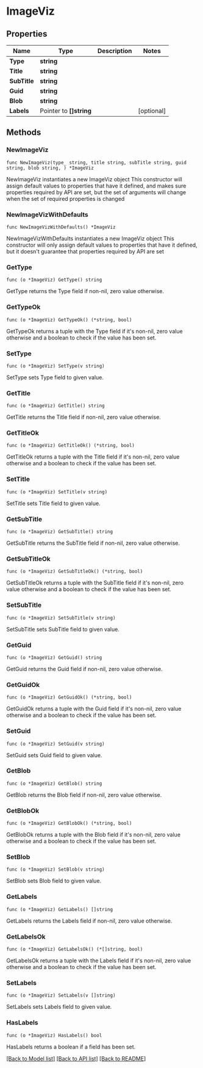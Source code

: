 # ImageViz

## Properties

Name | Type | Description | Notes
------------ | ------------- | ------------- | -------------
**Type** | **string** |  | 
**Title** | **string** |  | 
**SubTitle** | **string** |  | 
**Guid** | **string** |  | 
**Blob** | **string** |  | 
**Labels** | Pointer to **[]string** |  | [optional] 

## Methods

### NewImageViz

`func NewImageViz(type_ string, title string, subTitle string, guid string, blob string, ) *ImageViz`

NewImageViz instantiates a new ImageViz object
This constructor will assign default values to properties that have it defined,
and makes sure properties required by API are set, but the set of arguments
will change when the set of required properties is changed

### NewImageVizWithDefaults

`func NewImageVizWithDefaults() *ImageViz`

NewImageVizWithDefaults instantiates a new ImageViz object
This constructor will only assign default values to properties that have it defined,
but it doesn't guarantee that properties required by API are set

### GetType

`func (o *ImageViz) GetType() string`

GetType returns the Type field if non-nil, zero value otherwise.

### GetTypeOk

`func (o *ImageViz) GetTypeOk() (*string, bool)`

GetTypeOk returns a tuple with the Type field if it's non-nil, zero value otherwise
and a boolean to check if the value has been set.

### SetType

`func (o *ImageViz) SetType(v string)`

SetType sets Type field to given value.


### GetTitle

`func (o *ImageViz) GetTitle() string`

GetTitle returns the Title field if non-nil, zero value otherwise.

### GetTitleOk

`func (o *ImageViz) GetTitleOk() (*string, bool)`

GetTitleOk returns a tuple with the Title field if it's non-nil, zero value otherwise
and a boolean to check if the value has been set.

### SetTitle

`func (o *ImageViz) SetTitle(v string)`

SetTitle sets Title field to given value.


### GetSubTitle

`func (o *ImageViz) GetSubTitle() string`

GetSubTitle returns the SubTitle field if non-nil, zero value otherwise.

### GetSubTitleOk

`func (o *ImageViz) GetSubTitleOk() (*string, bool)`

GetSubTitleOk returns a tuple with the SubTitle field if it's non-nil, zero value otherwise
and a boolean to check if the value has been set.

### SetSubTitle

`func (o *ImageViz) SetSubTitle(v string)`

SetSubTitle sets SubTitle field to given value.


### GetGuid

`func (o *ImageViz) GetGuid() string`

GetGuid returns the Guid field if non-nil, zero value otherwise.

### GetGuidOk

`func (o *ImageViz) GetGuidOk() (*string, bool)`

GetGuidOk returns a tuple with the Guid field if it's non-nil, zero value otherwise
and a boolean to check if the value has been set.

### SetGuid

`func (o *ImageViz) SetGuid(v string)`

SetGuid sets Guid field to given value.


### GetBlob

`func (o *ImageViz) GetBlob() string`

GetBlob returns the Blob field if non-nil, zero value otherwise.

### GetBlobOk

`func (o *ImageViz) GetBlobOk() (*string, bool)`

GetBlobOk returns a tuple with the Blob field if it's non-nil, zero value otherwise
and a boolean to check if the value has been set.

### SetBlob

`func (o *ImageViz) SetBlob(v string)`

SetBlob sets Blob field to given value.


### GetLabels

`func (o *ImageViz) GetLabels() []string`

GetLabels returns the Labels field if non-nil, zero value otherwise.

### GetLabelsOk

`func (o *ImageViz) GetLabelsOk() (*[]string, bool)`

GetLabelsOk returns a tuple with the Labels field if it's non-nil, zero value otherwise
and a boolean to check if the value has been set.

### SetLabels

`func (o *ImageViz) SetLabels(v []string)`

SetLabels sets Labels field to given value.

### HasLabels

`func (o *ImageViz) HasLabels() bool`

HasLabels returns a boolean if a field has been set.


[[Back to Model list]](../README.md#documentation-for-models) [[Back to API list]](../README.md#documentation-for-api-endpoints) [[Back to README]](../README.md)


